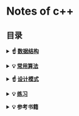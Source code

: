 # Notes of c++



## 目录



<b><details><summary>☝ [数据结构](DataStructures/)</summary></b>
* [队列](Queue/)
* [链表](LinkedList/)
* [集合](Collection/)
* [数组](Array/)
* [栈](Stack/)
* [树(二叉树等)](Tree/)
* [图](graph/)
</details>

<b><details><summary>💡 [常用算法]()</summary></b>

* [排序](sort/)
    * []()
* [查找](Seek/)
    * []()

</details>

<b><details><summary>☝ [设计模式]()</summary></b>
</details>

<b><details><summary>💡 [练习](Practice/)</summary></b>

- [剑指offer](剑指offer/)
- [leetcode](leetcode/)
</details>

<b><details><summary>💡 参考书籍</summary></b>


``持续更新中~``
